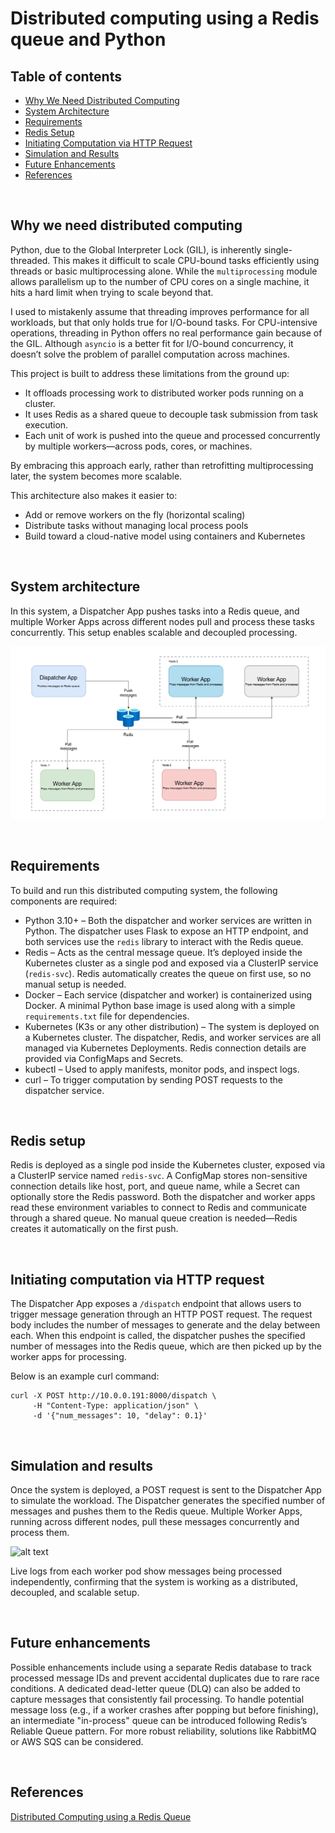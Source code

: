 # Distributed computing using a Redis queue and Python

## Table of contents

- [Why We Need Distributed Computing](#why-we-need-distributed-computing)
- [System Architecture](#system-architecture)
- [Requirements](#requirements)
- [Redis Setup](#redis-setup)
- [Initiating Computation via HTTP Request](#initiating-computation-via-http-request)
- [Simulation and Results](#simulation-and-results)
- [Future Enhancements](#future-enhancements)
- [References](#references)

<br>

## Why we need distributed computing

Python, due to the Global Interpreter Lock (GIL), is inherently single-threaded. This makes it difficult to scale CPU-bound tasks efficiently using threads or basic multiprocessing alone. While the `multiprocessing` module allows parallelism up to the number of CPU cores on a single machine, it hits a hard limit when trying to scale beyond that.

I used to mistakenly assume that threading improves performance for all workloads, but that only holds true for I/O-bound tasks. For CPU-intensive operations, threading in Python offers no real performance gain because of the GIL. Although `asyncio` is a better fit for I/O-bound concurrency, it doesn’t solve the problem of parallel computation across machines.

This project is built to address these limitations from the ground up:
* It offloads processing work to distributed worker pods running on a cluster.
* It uses Redis as a shared queue to decouple task submission from task execution.
* Each unit of work is pushed into the queue and processed concurrently by multiple workers—across pods, cores, or machines.

By embracing this approach early, rather than retrofitting multiprocessing later, the system becomes more scalable.

This architecture also makes it easier to:
* Add or remove workers on the fly (horizontal scaling)
* Distribute tasks without managing local process pools
* Build toward a cloud-native model using containers and Kubernetes

<br>

## System architecture

In this system, a Dispatcher App pushes tasks into a Redis queue, and multiple Worker Apps across different nodes pull and process these tasks concurrently. This setup enables scalable and decoupled processing.

![alt text](https://github.com/siddhesh2263/distributed-computing-redis-python/blob/main/assets/architecture.png?raw=true)

<br>

## Requirements

To build and run this distributed computing system, the following components are required:
* Python 3.10+ – Both the dispatcher and worker services are written in Python. The dispatcher uses Flask to expose an HTTP endpoint, and both services use the `redis` library to interact with the Redis queue.
* Redis – Acts as the central message queue. It’s deployed inside the Kubernetes cluster as a single pod and exposed via a ClusterIP service (`redis-svc`). Redis automatically creates the queue on first use, so no manual setup is needed.
* Docker – Each service (dispatcher and worker) is containerized using Docker. A minimal Python base image is used along with a simple `requirements.txt` file for dependencies.
* Kubernetes (K3s or any other distribution) – The system is deployed on a Kubernetes cluster. The dispatcher, Redis, and worker services are all managed via Kubernetes Deployments. Redis connection details are provided via ConfigMaps and Secrets.
* kubectl – Used to apply manifests, monitor pods, and inspect logs.
* curl – To trigger computation by sending POST requests to the dispatcher service.

<br>

## Redis setup

Redis is deployed as a single pod inside the Kubernetes cluster, exposed via a ClusterIP service named `redis-svc`. A ConfigMap stores non-sensitive connection details like host, port, and queue name, while a Secret can optionally store the Redis password. Both the dispatcher and worker apps read these environment variables to connect to Redis and communicate through a shared queue. No manual queue creation is needed—Redis creates it automatically on the first push.

<br>

## Initiating computation via HTTP request

The Dispatcher App exposes a `/dispatch` endpoint that allows users to trigger message generation through an HTTP POST request. The request body includes the number of messages to generate and the delay between each. When this endpoint is called, the dispatcher pushes the specified number of messages into the Redis queue, which are then picked up by the worker apps for processing.

Below is an example curl command:
```
curl -X POST http://10.0.0.191:8000/dispatch \
     -H "Content-Type: application/json" \
     -d '{"num_messages": 10, "delay": 0.1}'
```

<br>

## Simulation and results

Once the system is deployed, a POST request is sent to the Dispatcher App to simulate the workload. The Dispatcher generates the specified number of messages and pushes them to the Redis queue. Multiple Worker Apps, running across different nodes, pull these messages concurrently and process them.

![alt text](https://github.com/siddhesh2263/distributed-computing-redis-python/blob/main/assets/simulation.gif?raw=true)

Live logs from each worker pod show messages being processed independently, confirming that the system is working as a distributed, decoupled, and scalable setup.

<br>

## Future enhancements

Possible enhancements include using a separate Redis database to track processed message IDs and prevent accidental duplicates due to rare race conditions. A dedicated dead-letter queue (DLQ) can also be added to capture messages that consistently fail processing. To handle potential message loss (e.g., if a worker crashes after popping but before finishing), an intermediate "in-process" queue can be introduced following Redis’s Reliable Queue pattern. For more robust reliability, solutions like RabbitMQ or AWS SQS can be considered.

<br>

## References

[Distributed Computing using a Redis Queue](https://www.youtube.com/watch?v=XCSARhkRg7g)